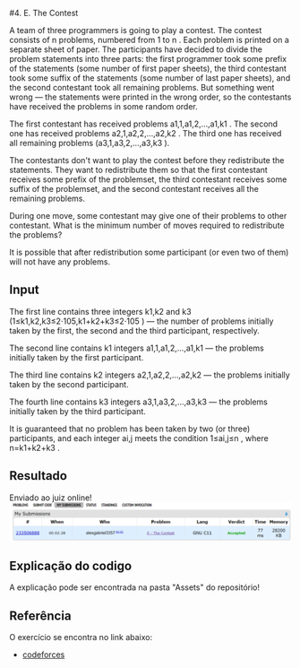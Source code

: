 
#4. E. The Contest

A team of three programmers is going to play a contest. The contest consists of n
 problems, numbered from 1
 to n
. Each problem is printed on a separate sheet of paper. The participants have decided to divide the problem statements into three parts: the first programmer took some prefix of the statements (some number of first paper sheets), the third contestant took some suffix of the statements (some number of last paper sheets), and the second contestant took all remaining problems. But something went wrong — the statements were printed in the wrong order, so the contestants have received the problems in some random order.

The first contestant has received problems a1,1,a1,2,…,a1,k1
. The second one has received problems a2,1,a2,2,…,a2,k2
. The third one has received all remaining problems (a3,1,a3,2,…,a3,k3
).

The contestants don't want to play the contest before they redistribute the statements. They want to redistribute them so that the first contestant receives some prefix of the problemset, the third contestant receives some suffix of the problemset, and the second contestant receives all the remaining problems.

During one move, some contestant may give one of their problems to other contestant. What is the minimum number of moves required to redistribute the problems?

It is possible that after redistribution some participant (or even two of them) will not have any problems.

## Input
The first line contains three integers k1,k2
 and k3
 (1≤k1,k2,k3≤2⋅105,k1+k2+k3≤2⋅105
) — the number of problems initially taken by the first, the second and the third participant, respectively.

The second line contains k1
 integers a1,1,a1,2,…,a1,k1
 — the problems initially taken by the first participant.

The third line contains k2
 integers a2,1,a2,2,…,a2,k2
 — the problems initially taken by the second participant.

The fourth line contains k3
 integers a3,1,a3,2,…,a3,k3
 — the problems initially taken by the third participant.

It is guaranteed that no problem has been taken by two (or three) participants, and each integer ai,j
 meets the condition 1≤ai,j≤n
, where n=k1+k2+k3
.

## Resultado

Enviado ao juiz online!
![](../Assets/envio.png)

## Explicação do codigo

A explicação pode ser encontrada na pasta "Assets" do repositório!

## Referência

O exercício se encontra no link abaixo:
- [codeforces](https://codeforces.com/contest/1257/problem/E)
